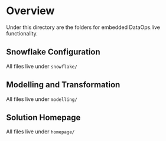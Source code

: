 # Overview

Under this directory are the folders for embedded DataOps.live functionality.

## Snowflake Configuration

All files live under `snowflake/`

## Modelling and Transformation

All files live under `modelling/`

## Solution Homepage

All files live under `homepage/`
